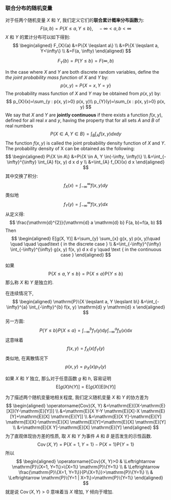 ### 联合分布的随机变量

对于任两个随机变量 $X$ 和 $Y$, 我们定义它们的**联合累计概率分布函数**为:
$$
F(a, b)=P\{X \leqslant a, Y \leqslant b\}, \quad-\infty<a, b<\infty
$$
$X$ 和 $Y$ 的累计分布可以如下得到:
$$
\begin{aligned} F_{X}(a) &=P\{X \leqslant a\} \\ &=P\{X \leqslant a, Y<\infty\} \\ &=F(a, \infty) \end{aligned}
$$

$$
F_{Y}(b)=P\{Y \leqslant b\}=F(\infty, b)
$$

In the case where $X$ and $Y$ are both discrete random variables, define the *the joint probability mass function* of $X$ and $Y$ by:
$$
p(x, y)=P\{X=x, Y=y\}
$$
The probability mass function of $X$ and $Y$ may be obtained from $p(x, y)$ by:
$$
p_{X}(x)=\sum_{y : p(x, y)>0} p(x, y)\\
p_{Y}(y)=\sum_{x : p(x, y)>0} p(x, y)
$$
We say that $X$ and $Y$ are **jointly continuous** if there exists a function $f(x, y)$, defined for all real $x$ and $y$, having the property that for all sets $A$ and $B$ of real numbers
$$
P\{X \in A, Y \in B\}=\int_{B} \int_{A} f(x, y) d x d y
$$
The function $f(x, y)$ is called the joint probability density function of $X$ and $Y$. The probability density of X can be obtained as the following:
$$
\begin{aligned} P\{X \in A\} &=P\{X \in A, Y \in(-\infty, \infty)\} \\ &=\int_{-\infty}^{\infty} \int_{A} f(x, y) d x d y \\ &=\int_{A} f_{X}(x) d x \end{aligned}
$$
其中交换了积分:
$$
f_{X}(x)=\int_{-\infty}^{\infty} f(x, y) d y
$$
类似地
$$
f_{Y}(y)=\int_{-\infty}^{\infty} f(x, y) d x
$$
从定义得:
$$
\frac{\mathrm{d}^{2}}{\mathrm{d} a \mathrm{d} b} F(a, b)=f(a, b)
$$
Then
$$
\begin{aligned} E[g(X, Y)] &=\sum_{y} \sum_{x} g(x, y) p(x, y)\quad \quad \quad \quad\text { in the discrete case } \\ &=\int_{-\infty}^{\infty} \int_{-\infty}^{\infty} g(x, y) f(x, y) d x d y \quad \text { in the continuous case } \end{aligned}
$$


如果
$$
\mathrm{P}\{X \leqslant a, Y \leqslant b\}=\mathrm{P}\{X \leqslant a\} \mathrm{P}\{Y \leqslant b\}
$$
那么称 $X$ 和 $Y$ 是独立的.

在连续情况下,
$$
\begin{aligned} \mathrm{P}\{X \leqslant a, Y \leqslant b\} &=\int_{-\infty}^{a} \int_{-\infty}^{b} f(x, y) \mathrm{d} y \mathrm{d} x \end{aligned}
$$
另一方面:
$$
P\{Y \leqslant b\} P\{X \leqslant a\}=\int_{-\infty}^{b}f_Y(y)\mathrm{d} y\int_{-\infty}^{a}f_X(x)\mathrm{d} x
$$
这意味着
$$
f(x, y)=f_{X}(x) f_{Y}(y)
$$
类似地, 在离散情况下
$$
p(x, y)=p_{X}(x) p_{Y}(y)
$$


如果 $X$ 和 $Y$ 独立, 那么对于任意函数 $g$ 和 $h$, 容易证明  
$$
\mathrm{E}[g(X) h(Y)]=\mathrm{E}[g(X)] \mathrm{E}[h(Y)]
$$


为了描述两个随机变量地相关程度, 我们定义随机变量 $X$ 和 $Y​$ 的协方差为
$$
\begin{aligned} \operatorname{Cov}(X, Y) &=\mathrm{E}[(X-\mathrm{E}[X])(Y-\mathrm{E}[Y])] \\ &=\mathrm{E}[X Y-Y \mathrm{E}[X]-X \mathrm{E}[Y]+\mathrm{E}[X] \mathrm{E}[Y]] \\ &=\mathrm{E}[X Y]-\mathrm{E}[Y] \mathrm{E}[X]-\mathrm{E}[X] \mathrm{E}[Y]+\mathrm{E}[X] \mathrm{E}[Y] \\ &=\mathrm{E}[X Y]-\mathrm{E}[X] \mathrm{E}[Y] \end{aligned}
$$
为了直观体现协方差的性质, 取 $X$ 和 $Y$ 为事件 $A$ 和 $B$   是否发生的示性函数.
$$
\operatorname{Cov}(X, Y)=\mathrm{P}\{X=1, Y=1\}-\mathrm{P}\{X=1\} \mathrm{P}\{Y=1\}
$$
所以
$$
\begin{aligned} \operatorname{Cov}(X, Y)>0 & \Leftrightarrow \mathrm{P}\{X=1, Y=1\}>\{X=1\} \mathrm{P}\{Y=1\} \\ & \Leftrightarrow \frac{\mathrm{P}\{X=1, Y=1\}}{P\{X=1\}}>\mathrm{P}\{Y=1\} \\ & \Leftrightarrow \mathrm{P}\{Y=1 | X=1\}>\mathrm{P}\{Y=1\} \end{aligned}
$$
就是说 $\operatorname{Cov}(X, Y)>0$ 意味着当 $X$ 增加, $Y$ 倾向于增加.


